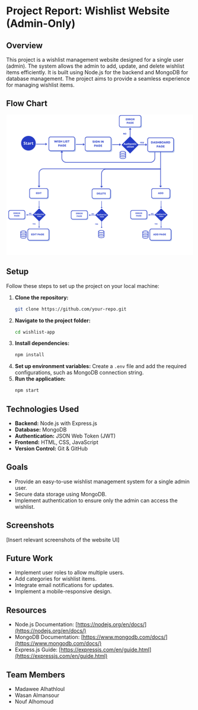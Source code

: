 # Project Report: Wishlist Website (Admin-Only)

## Overview
This project is a wishlist management website designed for a single user (admin). The system allows the admin to add, update, and delete wishlist items efficiently. It is built using Node.js for the backend and MongoDB for database management. The project aims to provide a seamless experience for managing wishlist items.

## Flow Chart
![Alt text](public/img/Flowchart_giftme.png)


## Setup
Follow these steps to set up the project on your local machine:

1. **Clone the repository:**
   ```bash
   git clone https://github.com/your-repo.git
   ```
2. **Navigate to the project folder:**
   ```bash
   cd wishlist-app
   ```
3. **Install dependencies:**
   ```bash
   npm install
   ```
4. **Set up environment variables:**
   Create a `.env` file and add the required configurations, such as MongoDB connection string.
5. **Run the application:**
   ```bash
   npm start
   ```

## Technologies Used
- **Backend:** Node.js with Express.js
- **Database:** MongoDB
- **Authentication:** JSON Web Token (JWT)
- **Frontend:** HTML, CSS, JavaScript 
- **Version Control:** Git & GitHub

## Goals
- Provide an easy-to-use wishlist management system for a single admin user.
- Secure data storage using MongoDB.
- Implement authentication to ensure only the admin can access the wishlist.

## Screenshots
[Insert relevant screenshots of the website UI]

## Future Work
- Implement user roles to allow multiple users.
- Add categories for wishlist items.
- Integrate email notifications for updates.
- Implement a mobile-responsive design.

## Resources
- Node.js Documentation: [https://nodejs.org/en/docs/](https://nodejs.org/en/docs/)
- MongoDB Documentation: [https://www.mongodb.com/docs/](https://www.mongodb.com/docs/)
- Express.js Guide: [https://expressjs.com/en/guide.html](https://expressjs.com/en/guide.html)

## Team Members
- Madawee Alhathloul
- Wasan Almansour
- Nouf Alhomoud
